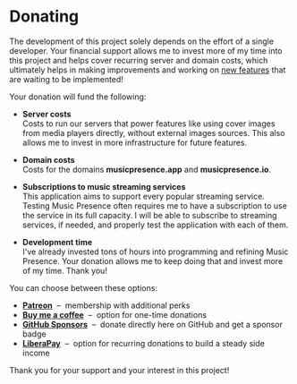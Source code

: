 # Donating

The development of this project solely depends
on the effort of a single developer.
Your financial support allows me to invest more of my time into this project
and helps cover recurring server and domain costs,
which ultimately helps in making improvements
and working on [new features](./documentation/roadmap.md) that are waiting to be implemented!

Your donation will fund the following:

* **Server costs**  
  Costs to run our servers that power features
  like using cover images from media players directly,
  without external images sources.
  This also allows me to invest in more infrastructure for future features.

* **Domain costs**  
  Costs for the domains **musicpresence.app** and **musicpresence.io**.

* **Subscriptions to music streaming services**  
  This application aims to support every popular streaming service.
  Testing Music Presence often requires me to have a subscription
  to use the service in its full capacity.
  I will be able to subscribe to streaming services, if needed,
  and properly test the application with each of them.

* **Development time**  
  I've already invested tons of hours
  into programming and refining Music Presence.
  Your donation allows me to keep doing that and invest more of my time.
  Thank you!

You can choose between these options:

* **[Patreon](https://www.patreon.com/musicpresence)**
  &nbsp;&ndash;&nbsp; membership with additional perks
* **[Buy me a coffee](https://buymeacoffee.com/jonasvandenberg)**
  &nbsp;&ndash;&nbsp; option for one-time donations
* **[GitHub Sponsors](https://github.com/sponsors/ungive)**
  &nbsp;&ndash;&nbsp; donate directly here on GitHub and get a sponsor badge
* **[LiberaPay](https://liberapay.com/jonasvandenberg)**
  &nbsp;&ndash;&nbsp; option for recurring donations
  to build a steady side income

Thank you for your support and your interest in this project!

